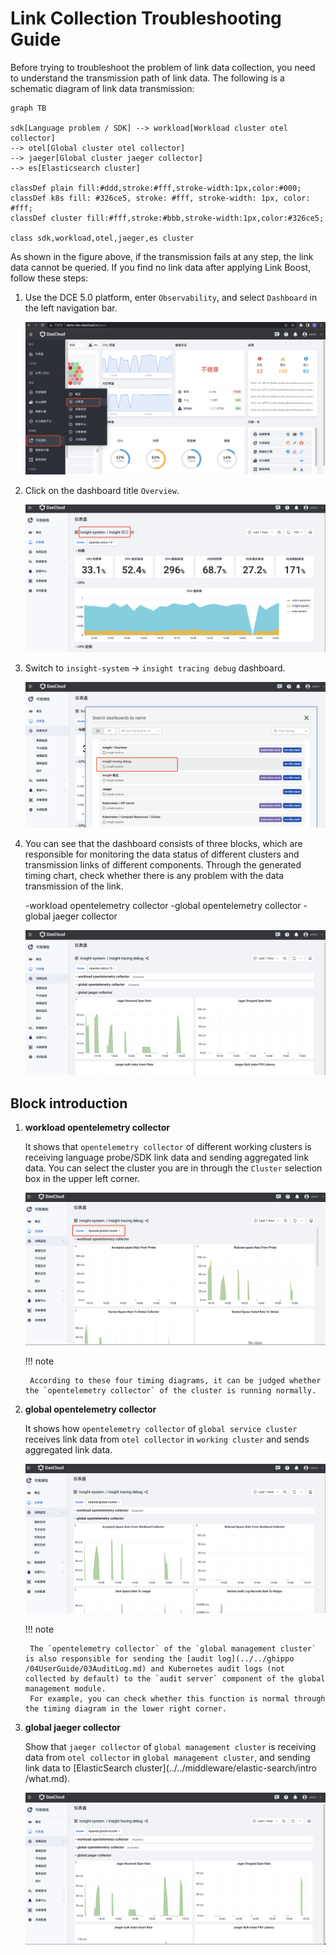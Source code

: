 # Link Collection Troubleshooting Guide

Before trying to troubleshoot the problem of link data collection, you need to understand the transmission path of link data. The following is a schematic diagram of link data transmission:

```mermaid
graph TB

sdk[Language problem / SDK] --> workload[Workload cluster otel collector]
--> otel[Global cluster otel collector]
--> jaeger[Global cluster jaeger collector]
--> es[Elasticsearch cluster]

classDef plain fill:#ddd,stroke:#fff,stroke-width:1px,color:#000;
classDef k8s fill: #326ce5, stroke: #fff, stroke-width: 1px, color: #fff;
classDef cluster fill:#fff,stroke:#bbb,stroke-width:1px,color:#326ce5;

class sdk,workload,otel,jaeger,es cluster
```

As shown in the figure above, if the transmission fails at any step, the link data cannot be queried. If you find no link data after applying Link Boost, follow these steps:

1. Use the DCE 5.0 platform, enter `Observability`, and select `Dashboard` in the left navigation bar.

    ![insight entry](../images/insight01.png)

2. Click on the dashboard title `Overview`.

    ![Overview](../images/insight02.png)

3. Switch to `insight-system` -> `insight tracing debug` dashboard.

    ![tracing debug](../images/insighttrace01.png)

4. You can see that the dashboard consists of three blocks, which are responsible for monitoring the data status of different clusters and transmission links of different components. Through the generated timing chart, check whether there is any problem with the data transmission of the link.

    -workload opentelemetry collector
    -global opentelemetry collector
    -global jaeger collector

    ![tracing debug](../images/insighttrace02.png)

## Block introduction

1. **workload opentelemetry collector**

    It shows that `opentelemetry collector` of different working clusters is receiving language probe/SDK link data and sending aggregated link data. You can select the cluster you are in through the `Cluster` selection box in the upper left corner.

    ![tracing debug](../images/insighttrace03.png)

    !!! note

        According to these four timing diagrams, it can be judged whether the `opentelemetry collector` of the cluster is running normally.

2. **global opentelemetry collector**

    It shows how `opentelemetry collector` of `global service cluster` receives link data from `otel collector` in `working cluster` and sends aggregated link data.

    ![tracing debug](../images/insighttrace04.png)

    !!! note

        The `opentelemetry collector` of the `global management cluster` is also responsible for sending the [audit log](../../ghippo /04UserGuide/03AuditLog.md) and Kubernetes audit logs (not collected by default) to the `audit server` component of the global management module.
        For example, you can check whether this function is normal through the timing diagram in the lower right corner.

3. **global jaeger collector**

    Show that `jaeger collector` of `global management cluster` is receiving data from `otel collector` in `global management cluster`, and sending link data to [ElasticSearch cluster](../../middleware/elastic-search/intro /what.md).

    ![tracing debug](../images/insighttrace05.png)